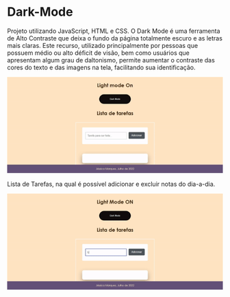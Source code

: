 # Dark-Mode

<p> 
Projeto utilizando JavaScript, HTML e CSS. 
O Dark Mode é uma ferramenta de Alto Contraste  que deixa o fundo da página totalmente escuro e as letras mais claras. Este recurso, utilizado principalmente por pessoas que possuem médio ou alto déficit de visão, bem como usuários que apresentam algum grau de daltonismo, permite aumentar o contraste das cores do texto e das imagens na tela, facilitando sua identificação.
</p>

<p align="Center">
<img src="Gif.gif">
</p>

<p>Lista de  Tarefas, na qual é possível adicionar e excluir notas do dia-a-dia. </p>
<p align="Center">
<img src="gif2.gif">
</p>
